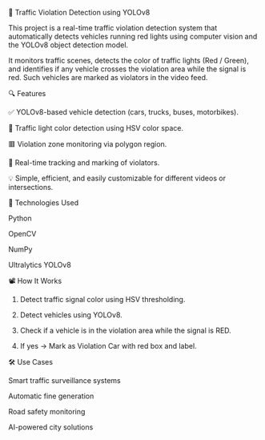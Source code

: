 🚦 Traffic Violation Detection using YOLOv8

This project is a real-time traffic violation detection system that automatically detects vehicles running red lights using computer vision and the YOLOv8 object detection model.

It monitors traffic scenes, detects the color of traffic lights (Red / Green), and identifies if any vehicle crosses the violation area while the signal is red. Such vehicles are marked as violators in the video feed.

🔍 Features

✅ YOLOv8-based vehicle detection (cars, trucks, buses, motorbikes).

🔴 Traffic light color detection using HSV color space.

🟥 Violation zone monitoring via polygon region.

🚗 Real-time tracking and marking of violators.

💡 Simple, efficient, and easily customizable for different videos or intersections.


📌 Technologies Used

Python

OpenCV

NumPy

Ultralytics YOLOv8


📽 How It Works

1. Detect traffic signal color using HSV thresholding.


2. Detect vehicles using YOLOv8.


3. Check if a vehicle is in the violation area while the signal is RED.


4. If yes → Mark as Violation Car with red box and label.





🛠 Use Cases

Smart traffic surveillance systems

Automatic fine generation

Road safety monitoring

AI-powered city solutions

